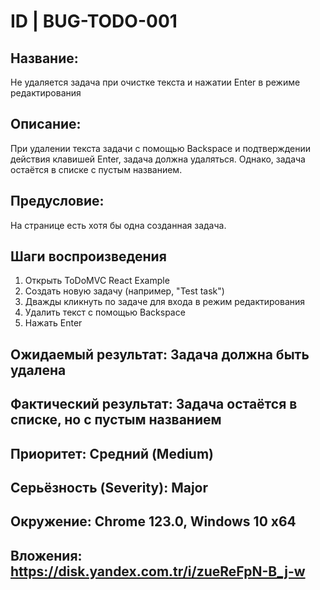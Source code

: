 

# ID | BUG-TODO-001

## Название: 
Не удаляется задача при очистке текста и нажатии Enter в режиме редактирования

## Описание: 
При удалении текста задачи с помощью Backspace и подтверждении действия клавишей Enter, задача должна удаляться. Однако, задача остаётся в списке с пустым названием.

## Предусловие:
На странице есть хотя бы одна созданная задача.

## Шаги воспроизведения 

1. Открыть ToDoMVC React Example
2. Создать новую задачу (например, "Test task")
3. Дважды кликнуть по задаче для входа в режим редактирования
4. Удалить текст с помощью Backspace
5. Нажать Enter


## Ожидаемый результат: Задача должна быть удалена
## Фактический результат:	Задача остаётся в списке, но с пустым названием
## Приоритет: Средний (Medium)
## Серьёзность (Severity): Major
## Окружение: Chrome 123.0, Windows 10 x64
## Вложения: https://disk.yandex.com.tr/i/zueReFpN-B_j-w
